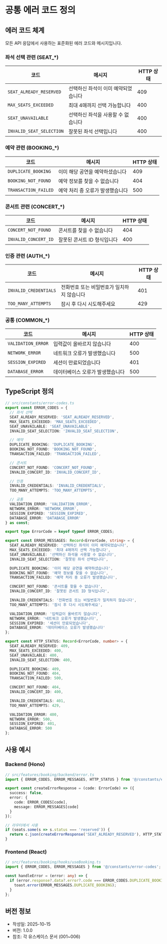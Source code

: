 # 공통 에러 코드 정의

## 에러 코드 체계

모든 API 응답에서 사용하는 표준화된 에러 코드와 메시지입니다.

### 좌석 선택 관련 (SEAT_*)
| 코드 | 메시지 | HTTP 상태 |
|------|--------|-----------|
| `SEAT_ALREADY_RESERVED` | 선택하신 좌석이 이미 예약되었습니다 | 409 |
| `MAX_SEATS_EXCEEDED` | 최대 4매까지 선택 가능합니다 | 400 |
| `SEAT_UNAVAILABLE` | 선택하신 좌석을 사용할 수 없습니다 | 400 |
| `INVALID_SEAT_SELECTION` | 잘못된 좌석 선택입니다 | 400 |

### 예약 관련 (BOOKING_*)
| 코드 | 메시지 | HTTP 상태 |
|------|--------|-----------|
| `DUPLICATE_BOOKING` | 이미 해당 공연을 예약하셨습니다 | 409 |
| `BOOKING_NOT_FOUND` | 예약 정보를 찾을 수 없습니다 | 404 |
| `TRANSACTION_FAILED` | 예약 처리 중 오류가 발생했습니다 | 500 |

### 콘서트 관련 (CONCERT_*)
| 코드 | 메시지 | HTTP 상태 |
|------|--------|-----------|
| `CONCERT_NOT_FOUND` | 콘서트를 찾을 수 없습니다 | 404 |
| `INVALID_CONCERT_ID` | 잘못된 콘서트 ID 형식입니다 | 400 |

### 인증 관련 (AUTH_*)
| 코드 | 메시지 | HTTP 상태 |
|------|--------|-----------|
| `INVALID_CREDENTIALS` | 전화번호 또는 비밀번호가 일치하지 않습니다 | 401 |
| `TOO_MANY_ATTEMPTS` | 잠시 후 다시 시도해주세요 | 429 |

### 공통 (COMMON_*)
| 코드 | 메시지 | HTTP 상태 |
|------|--------|-----------|
| `VALIDATION_ERROR` | 입력값이 올바르지 않습니다 | 400 |
| `NETWORK_ERROR` | 네트워크 오류가 발생했습니다 | 500 |
| `SESSION_EXPIRED` | 세션이 만료되었습니다 | 401 |
| `DATABASE_ERROR` | 데이터베이스 오류가 발생했습니다 | 500 |

## TypeScript 정의

```typescript
// src/constants/error-codes.ts
export const ERROR_CODES = {
  // 좌석 선택
  SEAT_ALREADY_RESERVED: 'SEAT_ALREADY_RESERVED',
  MAX_SEATS_EXCEEDED: 'MAX_SEATS_EXCEEDED',
  SEAT_UNAVAILABLE: 'SEAT_UNAVAILABLE',
  INVALID_SEAT_SELECTION: 'INVALID_SEAT_SELECTION',

  // 예약
  DUPLICATE_BOOKING: 'DUPLICATE_BOOKING',
  BOOKING_NOT_FOUND: 'BOOKING_NOT_FOUND',
  TRANSACTION_FAILED: 'TRANSACTION_FAILED',

  // 콘서트
  CONCERT_NOT_FOUND: 'CONCERT_NOT_FOUND',
  INVALID_CONCERT_ID: 'INVALID_CONCERT_ID',

  // 인증
  INVALID_CREDENTIALS: 'INVALID_CREDENTIALS',
  TOO_MANY_ATTEMPTS: 'TOO_MANY_ATTEMPTS',

  // 공통
  VALIDATION_ERROR: 'VALIDATION_ERROR',
  NETWORK_ERROR: 'NETWORK_ERROR',
  SESSION_EXPIRED: 'SESSION_EXPIRED',
  DATABASE_ERROR: 'DATABASE_ERROR'
} as const;

export type ErrorCode = keyof typeof ERROR_CODES;

export const ERROR_MESSAGES: Record<ErrorCode, string> = {
  SEAT_ALREADY_RESERVED: '선택하신 좌석이 이미 예약되었습니다',
  MAX_SEATS_EXCEEDED: '최대 4매까지 선택 가능합니다',
  SEAT_UNAVAILABLE: '선택하신 좌석을 사용할 수 없습니다',
  INVALID_SEAT_SELECTION: '잘못된 좌석 선택입니다',

  DUPLICATE_BOOKING: '이미 해당 공연을 예약하셨습니다',
  BOOKING_NOT_FOUND: '예약 정보를 찾을 수 없습니다',
  TRANSACTION_FAILED: '예약 처리 중 오류가 발생했습니다',

  CONCERT_NOT_FOUND: '콘서트를 찾을 수 없습니다',
  INVALID_CONCERT_ID: '잘못된 콘서트 ID 형식입니다',

  INVALID_CREDENTIALS: '전화번호 또는 비밀번호가 일치하지 않습니다',
  TOO_MANY_ATTEMPTS: '잠시 후 다시 시도해주세요',

  VALIDATION_ERROR: '입력값이 올바르지 않습니다',
  NETWORK_ERROR: '네트워크 오류가 발생했습니다',
  SESSION_EXPIRED: '세션이 만료되었습니다',
  DATABASE_ERROR: '데이터베이스 오류가 발생했습니다'
};

export const HTTP_STATUS: Record<ErrorCode, number> = {
  SEAT_ALREADY_RESERVED: 409,
  MAX_SEATS_EXCEEDED: 400,
  SEAT_UNAVAILABLE: 400,
  INVALID_SEAT_SELECTION: 400,

  DUPLICATE_BOOKING: 409,
  BOOKING_NOT_FOUND: 404,
  TRANSACTION_FAILED: 500,

  CONCERT_NOT_FOUND: 404,
  INVALID_CONCERT_ID: 400,

  INVALID_CREDENTIALS: 401,
  TOO_MANY_ATTEMPTS: 429,

  VALIDATION_ERROR: 400,
  NETWORK_ERROR: 500,
  SESSION_EXPIRED: 401,
  DATABASE_ERROR: 500
};
```

## 사용 예시

### Backend (Hono)
```typescript
// src/features/booking/backend/error.ts
import { ERROR_CODES, ERROR_MESSAGES, HTTP_STATUS } from '@/constants/error-codes';

export const createErrorResponse = (code: ErrorCode) => ({
  success: false,
  error: {
    code: ERROR_CODES[code],
    message: ERROR_MESSAGES[code]
  }
});

// 라우터에서 사용
if (seats.some(s => s.status === 'reserved')) {
  return c.json(createErrorResponse('SEAT_ALREADY_RESERVED'), HTTP_STATUS.SEAT_ALREADY_RESERVED);
}
```

### Frontend (React)
```typescript
// src/features/booking/hooks/useBooking.ts
import { ERROR_CODES, ERROR_MESSAGES } from '@/constants/error-codes';

const handleError = (error: any) => {
  if (error.response?.data?.error?.code === ERROR_CODES.DUPLICATE_BOOKING) {
    toast.error(ERROR_MESSAGES.DUPLICATE_BOOKING);
  }
};
```

## 버전 정보
- 작성일: 2025-10-15
- 버전: 1.0.0
- 참조: 각 유스케이스 문서 (001~006)